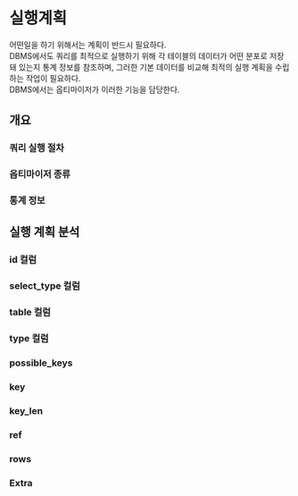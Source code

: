 # 실행계획
어떤일을 하기 위해서는 계획이 반드시 필요하다.   
DBMS에서도 쿼리를 최적으로 실행하기 위해 각 테이블의 데이터가 어떤 분포로 저장돼 있는지 통계 정보를 참조하며, 그러한 기본 데이터를 비교해 최적의 실행 계획을 수립하는 작업이 필요하다.  
DBMS에서는 옵티마이저가 이러한 기능을 담당한다.  

## 개요

### 쿼리 실행 절차

### 옵티마이저 종류

### 통계 정보

## 실행 계획 분석

### id 컬럼

### select_type 컬럼

### table 컬럼

### type 컬럼

### possible_keys

### key

### key_len

### ref

### rows

### Extra


